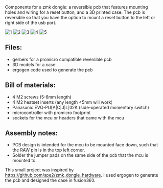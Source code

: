 Components for a zmk dongle: a reversible pcb that features mounting holes and wiring for a reset button, and a 3D printed case. The pcb is reversible so that you have the option to mount a reset button to the left or right side of the usb port.

![1](https://raw.githubusercontent.com/dohn-joh/dongle-zmk/master/photos/1.jpg)
![2](https://raw.githubusercontent.com/dohn-joh/dongle-zmk/master/photos/2.jpg)
![3](https://raw.githubusercontent.com/dohn-joh/dongle-zmk/master/photos/3.jpg)
![4](https://raw.githubusercontent.com/dohn-joh/dongle-zmk/master/photos/4.jpg)
![5](https://raw.githubusercontent.com/dohn-joh/dongle-zmk/master/photos/5.jpg)

## Files:
- gerbers for a promicro compatible reversible pcb
- 3D models for a case
- ergogen code used to generate the pcb

## Bill of materials:
- 4 M2 screws (5-6mm length)
- 4 M2 heatset inserts (any length <5mm will work)
- Panasonic EVQ-PU[A|C|J|L]02K (side-operated momentary switch)
- microcontroller with promicro footprint
- sockets for the mcu or headers that came with the mcu

## Assembly notes:
- PCB design is intended for the mcu to be mounted face down, such that the RAW pin is in the top left corner. 
- Solder the jumper pads on the same side of the pcb that the mcu is mounted to.


This small project was inspired by https://github.com/spe2/zmk_dongle_hardware.
I used ergogen to generate the pcb and designed the case in fusion360.
